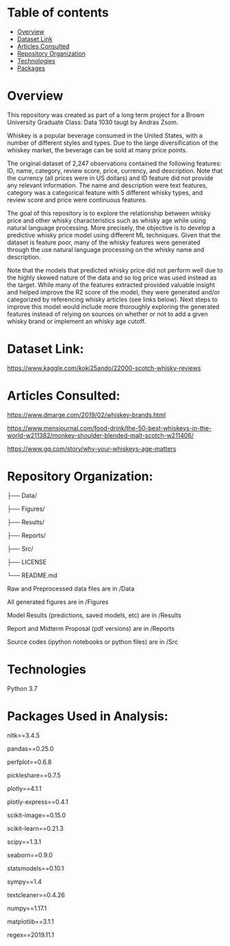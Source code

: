 # Table of contents
* [Overview](#overview)
* [Dataset Link](#datasetlink)
* [Articles Consulted](#articlesconsulted)
* [Repository Organization](#repositoryorganization)
* [Technologies](#technologies)
* [Packages](#packages)

# Overview

This repository was created as part of a long term project for a Brown University Graduate Class: Data 1030 taugt by Andras Zsom.

Whiskey is a popular beverage consumed in the United States, with a number of different styles and types. Due to the large diversification of the whiskey market, the beverage can be sold at many price points.

The original dataset of 2,247 observations contained the following features: ID, name, category, review score, price, currency, and description. Note that the currency (all prices were in US dollars) and ID feature did not provide any relevant information. The name and description were text features, category was a categorical feature with 5 different whisky types, and review score and price were continuous features.

The goal of this repository is to explore the relationship between whisky price and other whisky characteristics such as whisky age while using natural language processing.  More precisely, the objective is to develop a predictive whisky price model using different ML techniques. Given that the dataset is feature poor, many of the whisky features were generated through the use natural language processing on the whisky name and description. 

Note that the models that predicted whisky price did not perform well due to the highly skewed nature of the data and so log price was used instead as the target. While many of the features extracted provided valuable insight and helped improve the R2 score of the model, they were generated and/or categorized by referencing whisky articles (see links below). Next steps to improve this model would include more thoroughly exploring the generated features instead of relying on sources on whether or not to add a given whisky brand or implement an whisky age cutoff.

# Dataset Link:

https://www.kaggle.com/koki25ando/22000-scotch-whisky-reviews

# Articles Consulted:

https://www.dmarge.com/2019/02/whiskey-brands.html

https://www.mensjournal.com/food-drink/the-50-best-whiskeys-in-the-world-w211382/monkey-shoulder-blended-malt-scotch-w211406/

https://www.gq.com/story/why-your-whiskeys-age-matters

# Repository Organization:

├── Data/ 

├── Figures/ 

├── Results/  

├── Reports/ 

├── Src/ 

├── LICENSE 

└── README.md 

Raw and Preprocessed data files are in /Data

All generated figures are in /Figures

Model Results (predictions, saved models, etc) are in /Results

Report and Midterm Proposal (pdf versions) are in /Reports

Source codes (ipython notebooks or python files) are in /Src 

# Technologies 

Python 3.7

# Packages Used in Analysis: 

nltk==3.4.5

pandas==0.25.0

perfplot==0.6.8

pickleshare==0.7.5

plotly==4.1.1

plotly-express==0.4.1

scikit-image==0.15.0

scikit-learn==0.21.3

scipy==1.3.1

seaborn==0.9.0

statsmodels==0.10.1

sympy==1.4

textcleaner==0.4.26

numpy==1.17.1

matplotlib==3.1.1

regex==2019.11.1
